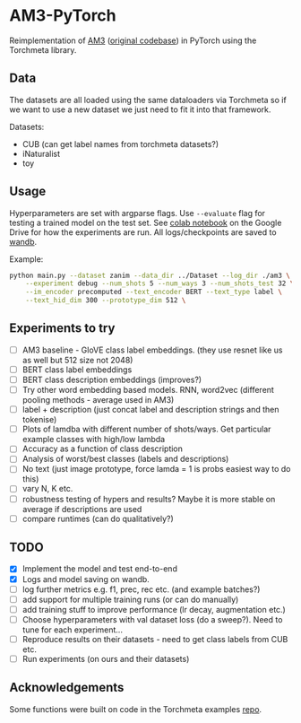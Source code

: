 # AM3-PyTorch

Reimplementation of [AM3](https://arxiv.org/pdf/1902.07104.pdf) ([original codebase](https://github.com/ElementAI/am3)) in PyTorch using the Torchmeta library.

## Data

The datasets are all loaded using the same dataloaders via Torchmeta so if we want to use a new dataset we just need to fit it into that framework.

Datasets:

- CUB (can get label names from torchmeta datasets?)
- iNaturalist
- toy

## Usage

Hyperparameters are set with argparse flags. Use `--evaluate` flag for testing a trained model on the test set. See [colab notebook](https://colab.research.google.com/drive/1LiisACQeuVdFOg57wYzWUC1Bz1L6prHI) on the Google Drive for how the experiments are run. All logs/checkpoints are saved to [wandb](https://wandb.ai/multimodal-image-cls/am3).

Example:

```bash
python main.py --dataset zanim --data_dir ../Dataset --log_dir ./am3 \
    --experiment debug --num_shots 5 --num_ways 3 --num_shots_test 32 \
    --im_encoder precomputed --text_encoder BERT --text_type label \
    --text_hid_dim 300 --prototype_dim 512 \
```

## Experiments to try

- [ ] AM3 baseline - GloVE class label embeddings. (they use resnet like us as well but 512 size not 2048)
- [ ] BERT class label embeddings
- [ ] BERT class description embeddings (improves?)
- [ ] Try other word embedding based models. RNN, word2vec (different pooling methods - average used in AM3)
- [ ] label + description (just concat label and description strings and then tokenise)
- [ ] Plots of lamdba with different number of shots/ways. Get particular example classes with high/low lambda
- [ ] Accuracy as a function of class description
- [ ] Analysis of worst/best classes (labels and descriptions)
- [ ] No text (just image prototype, force lamda = 1 is probs easiest way to do this)
- [ ] vary N, K etc.
- [ ] robustness testing of hypers and results? Maybe it is more stable on average if descriptions are used
- [ ] compare runtimes (can do qualitatively?)

## TODO

- [x] Implement the model and test end-to-end
- [x] Logs and model saving on wandb.
- [ ] log further metrics e.g. f1, prec, rec etc. (and example batches?)
- [ ] add support for multiple training runs (or can do manually)
- [ ] add training stuff to improve performance (lr decay, augmentation etc.)
- [ ] Choose hyperparameters with val dataset loss (do a sweep?). Need to tune for each experiment...
- [ ] Reproduce results on their datasets - need to get class labels from CUB etc. 
- [ ] Run experiments (on ours and their datasets)

## Acknowledgements

Some functions were built on code in the Torchmeta examples [repo](https://github.com/tristandeleu/pytorch-meta).
